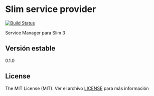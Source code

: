 Slim service provider
==============

[![Build Status](https://travis-ci.org/mostofreddy/slim-service-manager.svg?branch=master)](https://travis-ci.org/mostofreddy/slim-service-manager)

Service Manager para Slim 3

Versión estable
---------------

0.1.0

License
-------

The MIT License (MIT). Ver el archivo [LICENSE](LICENSE.md) para más información

